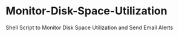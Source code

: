 # Monitor-Disk-Space-Utilization
Shell Script to Monitor Disk Space Utilization and Send Email Alerts
